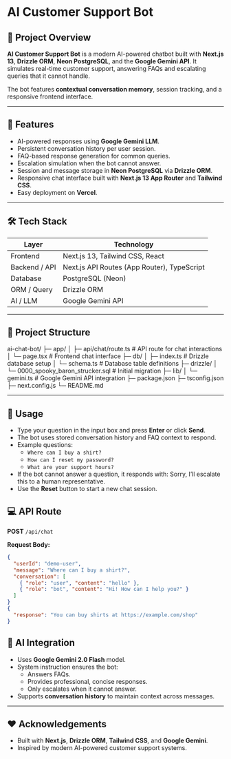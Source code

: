 # AI Customer Support Bot

## 🚀 Project Overview

**AI Customer Support Bot** is a modern AI-powered chatbot built with **Next.js 13**, **Drizzle ORM**, **Neon PostgreSQL**, and the **Google Gemini API**. It simulates real-time customer support, answering FAQs and escalating queries that it cannot handle.  

The bot features **contextual conversation memory**, session tracking, and a responsive frontend interface.

---

## 🌟 Features

- AI-powered responses using **Google Gemini LLM**.  
- Persistent conversation history per user session.  
- FAQ-based response generation for common queries.  
- Escalation simulation when the bot cannot answer.  
- Session and message storage in **Neon PostgreSQL** via **Drizzle ORM**.  
- Responsive chat interface built with **Next.js 13 App Router** and **Tailwind CSS**.  
- Easy deployment on **Vercel**.  

---

## 🛠️ Tech Stack

| Layer             | Technology |
|------------------|------------|
| Frontend          | Next.js 13, Tailwind CSS, React |
| Backend / API     | Next.js API Routes (App Router), TypeScript |
| Database          | PostgreSQL (Neon) |
| ORM / Query       | Drizzle ORM |
| AI / LLM          | Google Gemini API |

---


## 📁 Project Structure

ai-chat-bot/
├─ app/
│ ├─ api/chat/route.ts # API route for chat interactions
│ └─ page.tsx # Frontend chat interface
├─ db/
│ ├─ index.ts # Drizzle database setup
│ └─ schema.ts # Database table definitions
├─ drizzle/
│ └─ 0000_spooky_baron_strucker.sql # Initial migration
├─ lib/
│ └─ gemini.ts # Google Gemini API integration
├─ package.json
├─ tsconfig.json
├─ next.config.js
└─ README.md


---


## 📝 Usage

- Type your question in the input box and press **Enter** or click **Send**.
- The bot uses stored conversation history and FAQ context to respond.
- Example questions:
  - `Where can I buy a shirt?`
  - `How can I reset my password?`
  - `What are your support hours?`
- If the bot cannot answer a question, it responds with:
      Sorry, I’ll escalate this to a human representative.
- Use the **Reset** button to start a new chat session.


## 💻 API Route

**POST** `/api/chat`

**Request Body:**

```json
{
  "userId": "demo-user",
  "message": "Where can I buy a shirt?",
  "conversation": [
    { "role": "user", "content": "hello" },
    { "role": "bot", "content": "Hi! How can I help you?" }
  ]
}
{
  "response": "You can buy shirts at https://example.com/shop"
}
```

## 🧠 AI Integration

- Uses **Google Gemini 2.0 Flash** model.
- System instruction ensures the bot:
  - Answers FAQs.
  - Provides professional, concise responses.
  - Only escalates when it cannot answer.
- Supports **conversation history** to maintain context across messages.

---

## ❤️ Acknowledgements

- Built with **Next.js**, **Drizzle ORM**, **Tailwind CSS**, and **Google Gemini**.
- Inspired by modern AI-powered customer support systems.

